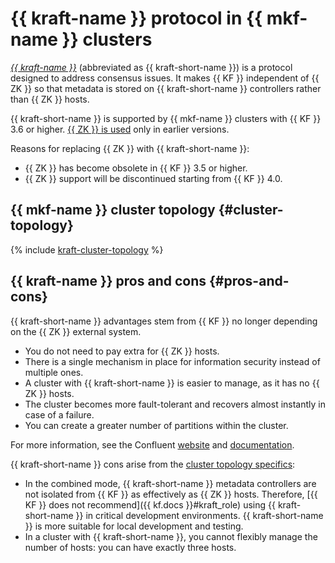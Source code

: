 # {{ kraft-name }} protocol in {{ mkf-name }} clusters

_[{{ kraft-name }}](https://docs.confluent.io/platform/current/kafka-metadata/kraft.html)_ (abbreviated as {{ kraft-short-name }}) is a protocol designed to address consensus issues. It makes {{ KF }} independent of {{ ZK }} so that metadata is stored on {{ kraft-short-name }} controllers rather than {{ ZK }} hosts.

{{ kraft-short-name }} is supported by {{ mkf-name }} clusters with {{ KF }} 3.6 or higher. [{{ ZK }} is used](index.md#zookeeper) only in earlier versions.

Reasons for replacing {{ ZK }} with {{ kraft-short-name }}:

* {{ ZK }} has become obsolete in {{ KF }} 3.5 or higher.
* {{ ZK }} support will be discontinued starting from {{ KF }} 4.0.

## {{ mkf-name }} cluster topology {#cluster-topology}

{% include [kraft-cluster-topology](../../_includes/mdb/mkf/kraft-cluster-topology.md) %}

## {{ kraft-name }} pros and cons {#pros-and-cons}

{{ kraft-short-name }} advantages stem from {{ KF }} no longer depending on the {{ ZK }} external system.

* You do not need to pay extra for {{ ZK }} hosts.
* There is a single mechanism in place for information security instead of multiple ones.
* A cluster with {{ kraft-short-name }} is easier to manage, as it has no {{ ZK }} hosts.
* The cluster becomes more fault-tolerant and recovers almost instantly in case of a failure.
* You can create a greater number of partitions within the cluster.

For more information, see the Confluent [website](https://developer.confluent.io/learn/kraft/#benefits-of-kafkas-new-quorum-controller) and [documentation](https://docs.confluent.io/platform/current/kafka-metadata/kraft.html).

{{ kraft-short-name }} cons arise from the [cluster topology specifics](#cluster-topology):

* In the combined mode, {{ kraft-short-name }} metadata controllers are not isolated from {{ KF }} as effectively as {{ ZK }} hosts. Therefore, [{{ KF }} does not recommend]({{ kf.docs }}#kraft_role) using {{ kraft-short-name }} in critical development environments. {{ kraft-short-name }} is more suitable for local development and testing.
* In a cluster with {{ kraft-short-name }}, you cannot flexibly manage the number of hosts: you can have exactly three hosts.
